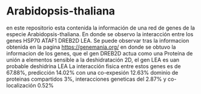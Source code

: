# Arabidopsis-thaliana
en este repositorio esta contenida la información de una red de genes de la especie Arabidopsis-thaliana. En donde se observo la interacción entre los genes HSP70 ATAF1 DREB2D LEA.
Se puede observar tras la informacion obtenida en la pagina  https://genemania.org/  en donde se obtuvo la informacion de los genes, que el gen DREB2D actua como una Proteína de unión a elementos sensible a la deshidratación 2D, el gen LEA es uan probable deshidrina LEA
La interacción fisica entre estos genes es de 67.88%, predicción 14.02% con una co-expesión 12.63% dominio de proteinas compartidos 3%, interacciones geneticas del 2.87% y  co-localización 0.52%  
